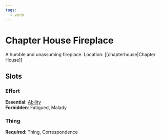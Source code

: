 ```yaml
---
tags:
  - verb
---
```

# Chapter House Fireplace
A humble and unassuming fireplace.
Location: [[chapterhouse|Chapter House]]
## Slots
### Effort
**Essential**: [Ability](https://uadaf.theevilroot.xyz/rowenarium/element/ability)<br>
**Forbidden**: Fatigued, Malady
### Thing
**Required**: Thing, Correspondence